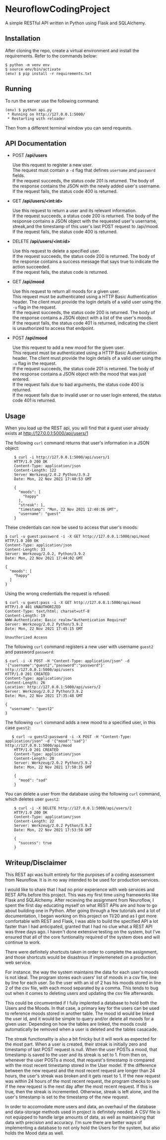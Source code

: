NeuroflowCodingProject
=======================

A simple RESTful API written in Python using Flask and SQLAlchemy.

Installation
------------

After cloning the repo, create a virtual environment and install the requirements. Refer to the commands below:

    $ python -m venv env
    $ source env/bin/activate
    (env) $ pip install -r requirements.txt

Running
-------

To run the server use the following command:

    (env) $ python api.py
     * Running on http://127.0.0.1:5000/
     * Restarting with reloader

Then from a different terminal window you can send requests.

API Documentation
-----------------

- POST **/api/users**

    Use this request to register a new user.<br>
    The request must contain a `-d` flag that defines `username` and `password` fields.<br>
    If the request succeeds, the status code 201 is returned. The body of the response contains the JSON with the newly added user's username.<br>
    If the request fails, the status code 400 is returned.<br>

- GET **/api/users/&lt;int:id&gt;**

    Use this request to return a user and its relevant information.<br>
    If the request succeeds, a status code 200 is returned. The body of the response contains a JSON object with the requested user's username, streak,and the timestamp of this user's last POST request to /api/mood.<br>
    If the request fails, the status code 400 is returned.
    
- DELETE **/api/users/&lt;int:id&gt;**

    Use this request to delete a specified user.<br>
    If the request succeeds, the status code 200 is returned. The body of the response contains a success message that says true to indicate the action succeeded.<br>
    If the request fails, the status code is returned.

- GET **/api/mood**

    Use this request to return all moods for a given user.<br>
    This request must be authenticated using a HTTP Basic Authentication header. The client must provide the login details of a valid user using the `-u` flag in the request.<br>
    If the request succeeds, the status code 200 is returned. The body of the response contains a JSON object with a list of the user's moods.<br>
    If the request fails, the status code 401 is returned, indicating the client is unauthorized to access that endpoint.
    
- POST **/api/mood**

    Use this request to add a new mood for the given user.<br>
    This request must be authenticated using a HTTP Basic Authentication header. The client must provide the login details of a valid user using the `-u` flag in the request.<br>
    If the request succeeds, the status code 201 is returned. The body of the response contains a JSON object with the mood that was just entered.<br>
    If the request fails due to bad arguments, the status code 400 is returned.<br>
    If the request fails due to invalid user or no user login entered, the status code 401 is returned.

Usage
-------
When you load up the REST api, you will find that a guest user already exists at http://127.0.0.1:5000/api/users/1

The following `curl` command returns that user's information in a JSON object:

```
    $ curl -i http://127.0.0.1:5000/api/users/1
    HTTP/1.0 200 OK
    Content-Type: application/json
    Content-Length: 122
    Server Werkzeug/2.0.2 Python/3.9.2
    Date: Mon, 22 Nov 2021 17:40:53 GMT
    
    {
      "moods": [
        "happy"
      ],
      "streak": 1,
      "timestamp": "Mon, 22 Nov 2021 12:40:36 GMT",
      "username": "guest"
    }
```

These credentials can now be used to access that user's moods:

    $ curl -u guest:password -i -X GET http://127.0.0.1:5000/api/mood
    HTTP/1.0 200 OK
    Content-Type: application/json
    Content-Length: 33
    Server: Werkzeug/2.0.2, Python/3.9.2
    Date: Mon, 22 Nov 2021 17:44:02 GMT
    
    {
      "moods": [
        "happy"
      ]
    }
    
Using the wrong credentials the request is refused:

    $ curl -u guest:pass -i -X GET http://127.0.0.1:5000/api/mood
    HTTP/1.0 401 UNAUTHORIZED
    Content-Type: text/html; charset=utf-8
    Content-Length: 19
    WWW-Authenticate: Basic realm="Authentication Required"
    Server: Werkzeug/2.0.2 Python/3.9.2
    Date: Mon, 22 Nov 2021 17:45:15 GMT
    
    Unauthorized Access
    
The following `curl` command registers a new user with username `guest2` and password `password`:

    $ curl -i -X POST -H "Content-Type: application/json" -d '{"username":"guest2","password":"password"}' http://127.0.0.1:5000/api/users
    HTTP/1.0 201 CREATED
    Content-Type: application/json
    Content-Length: 26
    Location: http://127.0.0.1:5000/api/users/2
    Server: Werkzeug/2.0.2 Python/3.9.2
    Date: Mon, 22 Nov 2021 17:35:48 GMT
    
    {
      "username": "guest2"
    }

    
The following `curl` command adds a new mood to a specified user, in this case `guest2`:

```
   $ curl -u guest2:password -i -X POST -H "Content-Type: application/json" -d '{"mood":"sad"}' 
http://127.0.0.1:5000/api/mood
    HTTP/1.0 201 CREATED
    Content-Type: application/json
    Content-Length: 20
    Server: Werkzeug/2.0.2 Python/3.9.2
    Date: Mon, 22 Nov 2021 17:50:35 GMT
    
    {
      "mood": "sad"
    }
```

You can delete a user from the database using the following `curl` command, which deletes user `guest2`:

```
    $ curl -i -X DELETE http://127.0.0.1:5000/api/users/2
    HTTP/1.0 200 OK
    Content-Type: application/json
    Content-Length: 22
    Server: Werkzeug/2.0.2 Python/3.9.2
    Date: Mon, 22 Nov 2021 17:53:58 GMT
    
    {
      "success": true
    }
```

Writeup/Disclaimer
-------

This REST api was built entirely for the purposes of a coding assessment from Neuroflow. It is in no way intended to be used for production services. 

I would like to share that I had no prior experience with web services and REST APIs before this project. This was my first time using frameworks like Flask and SQLAlchemy. After recieving the assignment from Neuroflow, I spent the first day educating myself on what REST APIs are and how to go about building one in Python. After going through a few tutorials and a lot of documentation, I began working on this project on 11/20 and as I got more comfortable with REST and Flask, I was able to build the specified API a lot faster than I had anticipated, granted that I had no clue what a REST API was three days ago. I haven't done extensive testing on the system, but I've ensured that all of the core funtionality required of the system does and will continue to work.

There were definitely shortcuts taken in order to complete the assignment, and those shortcuts would be disastrous if implemeneted on a production web service. 

   For instance, the way the system maintains the data for each user's moods is not ideal. The program stores each users' list of moods in a csv file, line by line for each user. So the user with an id of 2 has his moods stored in line 2 of the csv file, with each mood separated by a comma. This tends to bug out when it comes to deleting users and updating the csv file afterwards. 

   This could be circumvented if I fully implented a database to hold both the Users and the Moods. In that case, a primary key for the users can be used to reference moods stored in another table. The mood id would be linked the user id, and it would be simple to query and/or delete all moods for a given user. Depending on how the tables are linked, the moods could automatically be removed when a user is deleted and the tables casacade. 

The streak functionality is also a bit finicky but it will work as expected for the most part. When a user is created, their streak is initially zero and timestamp of last POST request is null. When the user POSTs a mood, that timestamp is saved to the user and its streak is set to 1. From then on, whenever the user POSTs a mood, that request's timestamp is compared with the most recent timestamp stored in the User model. If the difference between the new request and the most recent request are longer than 24 hours, the user's streak was broken and it gets reset to 1. If the new request was within 24 hours of the most recent request, the program checks to see if the new request is the next day after the most recent request. If this is true, then the streak is incremented. Otherwise, streak is left alone, and the user's timestamp is set to the timestamp of the new request.

In order to accomodate more users and data, an overhaul of the database and data-storage methods used in project is definitely needed. A CSV file is not equipped to handle large amounts of data, as well as maintaining that data with precision and accuracy. I'm sure there are better ways of implementing a database to not only hold the Users for the system, but also holds the Mood data as well. 

